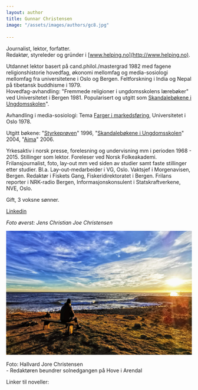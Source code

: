```yaml
---
layout: author
title: Gunnar Christensen
image: "/assets/images/authors/gc8.jpg"

---
```

Journalist, lektor, forfatter.  
Redaktør, styreleder og gründer i [www.helping.no](http://www.helping.no).

Utdannet lektor basert på cand.philol./mastergrad 1982 med fagene religionshistorie hovedfag, økonomi mellomfag og media-sosiologi mellomfag fra universitetene i Oslo og Bergen. Feltforskning i India og Nepal på tibetansk buddhisme i 1979.  
Hovedfag-avhandling: "Fremmede religioner i ungdomsskolens lærebøker" ved Universitetet i Bergen 1981. Popularisert og utgitt som [Skandalebøkene i Ungdomsskolen](https://helping.no/religioner-i-u-skolens-l%C3%A6reb%C3%B8ker-f%C3%B8r-m%C3%B8nsterplanen "https://helping.no/religioner-i-u-skolens-l%C3%A6reb%C3%B8ker-f%C3%B8r-m%C3%B8nsterplanen")".  
  
Avhandling i media-sosiologi: Tema [Farger i markedsføring](https://helping.no/det-tidl%C3%B8se-temaet-farger-er-f%C3%B8lelser "https://helping.no/det-tidl%C3%B8se-temaet-farger-er-f%C3%B8lelser"), Universitetet i Oslo 1978.

Utgitt bøkene: "[Styrkeprøven](https://helping.no/styrkepr%C3%B8ven "https://helping.no/styrkepr%C3%B8ven")" 1996, "[Skandalebøkene i Ungdomsskolen](https://helping.no/religioner-i-u-skolens-l%C3%A6reb%C3%B8ker-f%C3%B8r-m%C3%B8nsterplanen "https://helping.no/religioner-i-u-skolens-l%C3%A6reb%C3%B8ker-f%C3%B8r-m%C3%B8nsterplanen")" 2004, "[Aima](https://helping.no/aima "https://helping.no/aima")" 2006.

Yrkesaktiv i norsk presse, forelesning og undervisning mm i perioden 1968 - 2015. Stillinger som lektor. Foreleser ved Norsk Folkeakademi. Frilansjournalist, foto, lay-out mm ved siden av studier samt faste stillinger etter studier. Bl.a. Lay-out-medarbeider i VG, Oslo. Vaktsjef i Morgenavisen, Bergen. Redaktør i Fiskets Gang, Fiskeridirektoratet i Bergen. Frilans reporter i NRK-radio Bergen, Informasjonskonsulent i Statskraftverkene, NVE, Oslo.

Gift, 3 voksne sønner.

[Linkedin](https://www.linkedin.com/in/gunnar-christensen-ba257b190/)

_Foto øverst: Jens Christian Joe Christensen_

![](/assets/images/img_0022.JPG)

Foto: Hallvard Jore Christensen  
\- Redaktøren beundrer solnedgangen på Hove i Arendal

Linker til noveller: